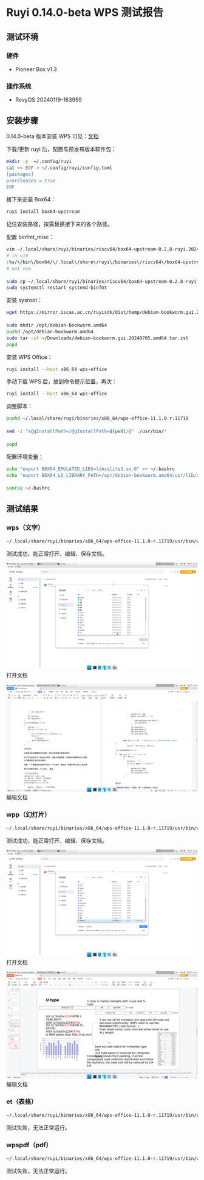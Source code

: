 # Ruyi 0.14.0-beta WPS 测试报告

## 测试环境

### 硬件

- Pioneer Box v1.3

### 操作系统

- RevyOS 20240119-163959

## 安装步骤

0.14.0-beta 版本安装 WPS 可见：[文档](https://github.com/ruyisdk/packages-index/blob/main/news/2024-07-08-box64-wps-office-poc.zh_CN.md)

下载/更新 ruyi 后，配置与预发布版本软件包：
```bash
mkdir -p  ~/.config/ruyi
cat << EOF > ~/.config/ruyi/config.toml
[packages]
prereleases = true
EOF

```

接下来安装 Box64：
```bash
ruyi install box64-upstream
```

记住安装路径，按需替换接下来的各个路径。

配置 binfmt_misc：
```bash
vim ~/.local/share/ruyi/binaries/riscv64/box64-upstream-0.2.8-ruyi.20240702/etc/binfmt.d/box64.conf
# in vim
:%s/\/bin\/box64/\/.local\/share\/ruyi\/binaries\/riscv64\/box64-upstream-0.2.8-ruyi.20240702\/bin\/box64/g
# out vim

sudo cp ~/.local/share/ruyi/binaries/riscv64/box64-upstream-0.2.8-ruyi.20240702/etc/binfmt.d/box64.conf /etc/binfmt.d/box64.conf
sudo systemctl restart systemd-binfmt

```

安装 sysroot：
```bash
wget https://mirror.iscas.ac.cn/ruyisdk/dist/temp/debian-bookworm.gui.20240705.amd64.tar.zst

sudo mkdir /opt/debian-bookworm.amd64
pushd /opt/debian-bookworm.amd64
sudo tar -xf ~/Downloads/debian-bookworm.gui.20240705.amd64.tar.zst
popd
```

安装 WPS Office：
```bash
ruyi install --host x86_64 wps-office
```

手动下载 WPS 后，放到命令提示位置，再次：
```bash
ruyi install --host x86_64 wps-office
```

调整脚本：
```bash
pushd ~/.local/share/ruyi/binaries/x86_64/wps-office-11.1.0-r.11719

sed -i "s@gInstallPath=/@gInstallPath=$(pwd)/@" ./usr/bin/*

popd
```

配置环境变量：
```bash
echo "export BOX64_EMULATED_LIBS=libsqlite3.so.0" >> ~/.bashrc
echo "export BOX64_LD_LIBRARY_PATH=/opt/debian-bookworm.amd64/usr/lib/x86_64-linux-gnu" >> ~/.bashrc

source ~/.bashrc
```

## 测试结果

### wps（文字）

```bash
~/.local/share/ruyi/binaries/x86_64/wps-office-11.1.0-r.11719/usr/bin/wps
```

测试成功，能正常打开、编辑、保存文档。

![打开](./001.png)
打开文档

![编辑](./002.png)
编辑文档

### wpp（幻灯片）

```bash
~/.local/share/ruyi/binaries/x86_64/wps-office-11.1.0-r.11719/usr/bin/wpp
```

测试成功，能正常打开、编辑、保存文档。

![打开](./003.png)
打开文档

![编辑](./004.png)
编辑文档

### et（表格）

```bash
~/.local/share/ruyi/binaries/x86_64/wps-office-11.1.0-r.11719/usr/bin/et
```

测试失败，无法正常运行。

### wpspdf（pdf）

```bash
~/.local/share/ruyi/binaries/x86_64/wps-office-11.1.0-r.11719/usr/bin/wpspdf
```

测试失败，无法正常运行。

